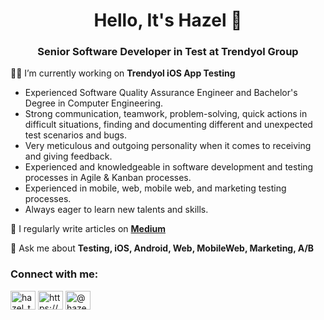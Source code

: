 <h1 align="center">Hello, It's Hazel 🙏 </h1>
<h3 align="center">Senior Software Developer in Test at Trendyol Group</h3>

👩‍💻 I’m currently working on **Trendyol iOS App Testing**

- Experienced Software Quality Assurance Engineer and Bachelor's Degree in Computer Engineering.
- Strong communication, teamwork, problem-solving, quick actions in difficult situations, finding and documenting different and unexpected test scenarios and bugs.
- Very meticulous and outgoing personality when it comes to receiving and giving feedback.
- Experienced and knowledgeable in software development and testing processes in Agile & Kanban processes.
- Experienced in mobile, web, mobile web, and marketing testing processes.
- Always eager to learn new talents and skills.

📝 I regularly write articles on **[Medium](https://medium.com/@hazelturan78)**

💭 Ask me about **Testing, iOS, Android, Web, MobileWeb, Marketing, A/B**

<h3 align="left">Connect with me:</h3>
<p align="left">
<a href="https://twitter.com/hazel_turan78" target="blank"><img align="center" src="https://raw.githubusercontent.com/rahuldkjain/github-profile-readme-generator/master/src/images/icons/Social/twitter.svg" alt="hazel_turan78_" height="30" width="40" /></a>
<a href="https://www.linkedin.com/in/hazelturan/" target="blank"><img align="center" src="https://raw.githubusercontent.com/rahuldkjain/github-profile-readme-generator/master/src/images/icons/Social/linked-in-alt.svg" alt="https://www.linkedin.com/in/hazelturan/" height="30" width="40" /></a>
<a href="https://hazelturan78.medium.com/" target="blank"><img align="center" src="https://raw.githubusercontent.com/rahuldkjain/github-profile-readme-generator/master/src/images/icons/Social/medium.svg" alt="@hazeturan78" height="30" width="40" /></a>
</p>
